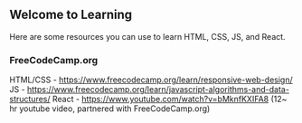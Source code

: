 ## Welcome to Learning

Here are some resources you can use to learn HTML, CSS, JS, and React.

### FreeCodeCamp.org

HTML/CSS - https://www.freecodecamp.org/learn/responsive-web-design/
JS - https://www.freecodecamp.org/learn/javascript-algorithms-and-data-structures/
React - https://www.youtube.com/watch?v=bMknfKXIFA8 (12~ hr youtube video, partnered with FreeCodeCamp.org)
